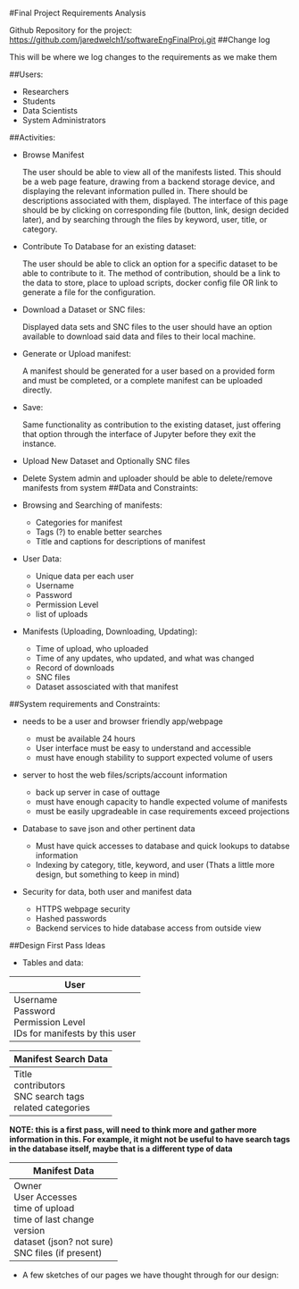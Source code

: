 #Final Project Requirements Analysis

Github Repository for the project: https://github.com/jaredwelch1/softwareEngFinalProj.git
##Change log

This will be where we log changes to the requirements as we make them

##Users:
    
* Researchers
* Students
* Data Scientists
* System Administrators

##Activities:
* Browse Manifest

	The user should be able to view all of the manifests listed. This should be a web page feature, drawing from a backend storage device, and displaying the relevant information pulled in. There should be descriptions associated with them, displayed. The interface of this page should be by clicking on corresponding file (button, link, design decided later), and by searching through the files by keyword, user, title, or category.
* Contribute To Database for an existing dataset:

	The user should be able to click an option for a specific dataset to be able to contribute to it. The method of contribution, should be a link to the data to store, place to upload scripts, docker config file OR link to generate a file for the configuration.
* Download a Dataset or SNC files:

	Displayed data sets and SNC files to the user should have an option available to download said data and files to their local machine.
* Generate or Upload manifest:

	A manifest should be generated for a user based on a provided form and must be completed, or a complete manifest can be uploaded directly.

* Save:

	Same functionality as contribution to the existing dataset, just offering that option through the interface of Jupyter before they exit the instance.

* Upload New Dataset and Optionally SNC files

* Delete
	System admin and uploader should be able to delete/remove manifests from system
##Data and Constraints:
* Browsing and Searching of manifests:
	- Categories for manifest
	- Tags (?) to enable better searches
	- Title and captions for descriptions of manifest

* User Data:
	- Unique data per each user
	- Username
	- Password
	- Permission Level
	- list of uploads

* Manifests (Uploading, Downloading, Updating):
	- Time of upload, who uploaded
	- Time of any updates, who updated, and what was changed
	- Record of downloads
	- SNC files
	- Dataset assosciated with that manifest

##System requirements and Constraints:

* needs to be a user and browser friendly app/webpage
	- must be available 24 hours
	- User interface must be easy to understand and accessible
	- must have enough stability to support expected volume of users

* server to host the web files/scripts/account information
	- back up server in case of outtage
	- must have enough capacity to handle expected volume of manifests
	- must be easily upgradeable in case requirements exceed projections

* Database to save json and other pertinent data
	- Must have quick accesses to database and quick lookups to databse information
	- Indexing by category, title, keyword, and user (Thats a little more design, but something to keep in mind)

* Security for data, both user and manifest data
	- HTTPS webpage security
	- Hashed passwords
	- Backend services to hide database access from outside view

##Design First Pass Ideas

* Tables and data:
	
|User|
|------| 
| Username<br> Password<br> Permission Level<br> IDs for manifests by this user <br> |
	
|Manifest Search Data|
|-----------|
| Title <br> contributors <br> SNC search tags <br> related categories|

**NOTE: this is a first pass, will need to think more and gather more information in this. 
For example, it might not be useful to have search tags in the database itself, 
maybe that is a different type of data**

|Manifest Data|
|------------|
| Owner <br> User Accesses <br> time of upload <br> time of last change <br> version <br> dataset (json? not sure) <br> SNC files (if present) |

* A few sketches of our pages we have thought through for our design:

